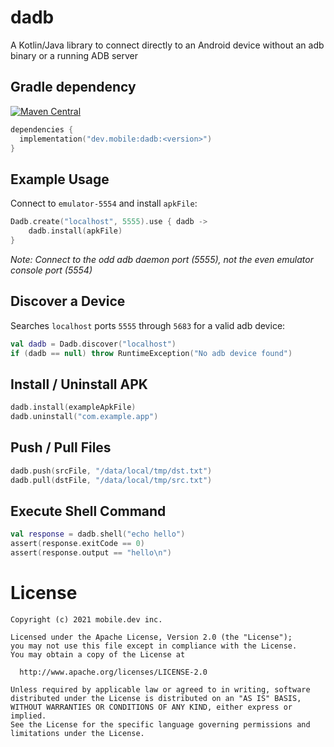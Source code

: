# dadb

A Kotlin/Java library to connect directly to an Android device without an adb binary or a running ADB server

## Gradle dependency

[![Maven Central](https://img.shields.io/maven-central/v/dev.mobile/dadb.svg)](https://mvnrepository.com/artifact/dev.mobile/dadb)
```kotlin
dependencies {
  implementation("dev.mobile:dadb:<version>")
}
```

## Example Usage

Connect to `emulator-5554` and install `apkFile`:

```kotlin
Dadb.create("localhost", 5555).use { dadb ->
    dadb.install(apkFile)
}
```

*Note: Connect to the odd adb daemon port (5555), not the even emulator console port (5554)*

## Discover a Device

Searches `localhost` ports `5555` through `5683` for a valid adb device:  

```kotlin
val dadb = Dadb.discover("localhost")
if (dadb == null) throw RuntimeException("No adb device found")
```

## Install / Uninstall APK

```kotlin
dadb.install(exampleApkFile)
dadb.uninstall("com.example.app")
```

## Push / Pull Files

```kotlin
dadb.push(srcFile, "/data/local/tmp/dst.txt")
dadb.pull(dstFile, "/data/local/tmp/src.txt")
```

## Execute Shell Command

```kotlin
val response = dadb.shell("echo hello")
assert(response.exitCode == 0)
assert(response.output == "hello\n")
```

# License

```
Copyright (c) 2021 mobile.dev inc.

Licensed under the Apache License, Version 2.0 (the "License");
you may not use this file except in compliance with the License.
You may obtain a copy of the License at

  http://www.apache.org/licenses/LICENSE-2.0

Unless required by applicable law or agreed to in writing, software
distributed under the License is distributed on an "AS IS" BASIS,
WITHOUT WARRANTIES OR CONDITIONS OF ANY KIND, either express or implied.
See the License for the specific language governing permissions and
limitations under the License.
```
